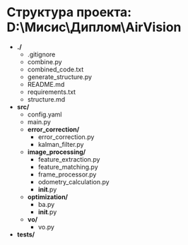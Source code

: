 # Структура проекта: D:\Мисис\Диплом\AirVision

- **./**
    - .gitignore
    - combine.py
    - combined_code.txt
    - generate_structure.py
    - README.md
    - requirements.txt
    - structure.md
- **src/**
    - config.yaml
    - main.py
    - **error_correction/**
        - error_correction.py
        - kalman_filter.py
    - **image_processing/**
        - feature_extraction.py
        - feature_matching.py
        - frame_processor.py
        - odometry_calculation.py
        - __init__.py
    - **optimization/**
        - ba.py
        - __init__.py
    - **vo/**
        - vo.py
- **tests/**
